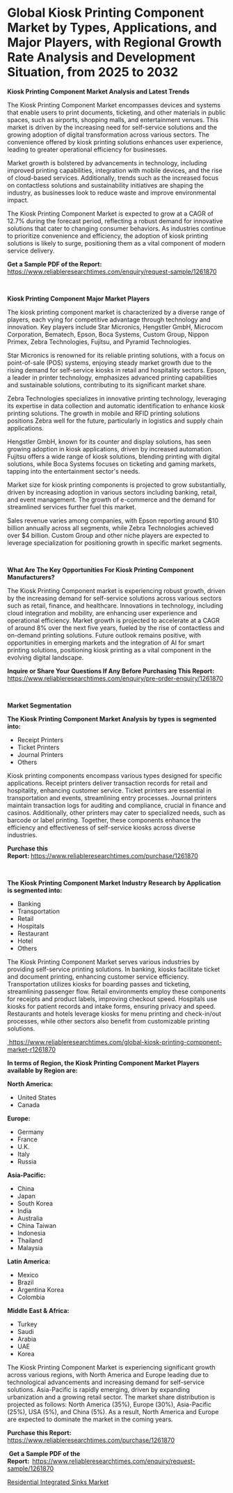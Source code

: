<p><h1>Global Kiosk Printing Component Market by Types, Applications, and Major Players, with Regional Growth Rate Analysis and Development Situation, from 2025 to 2032</h1></p><p><strong>Kiosk Printing Component Market Analysis and Latest Trends</strong></p>
<p><p>The Kiosk Printing Component Market encompasses devices and systems that enable users to print documents, ticketing, and other materials in public spaces, such as airports, shopping malls, and entertainment venues. This market is driven by the increasing need for self-service solutions and the growing adoption of digital transformation across various sectors. The convenience offered by kiosk printing solutions enhances user experience, leading to greater operational efficiency for businesses.</p><p>Market growth is bolstered by advancements in technology, including improved printing capabilities, integration with mobile devices, and the rise of cloud-based services. Additionally, trends such as the increased focus on contactless solutions and sustainability initiatives are shaping the industry, as businesses look to reduce waste and improve environmental impact.</p><p>The Kiosk Printing Component Market is expected to grow at a CAGR of 12.7% during the forecast period, reflecting a robust demand for innovative solutions that cater to changing consumer behaviors. As industries continue to prioritize convenience and efficiency, the adoption of kiosk printing solutions is likely to surge, positioning them as a vital component of modern service delivery.</p></p>
<p><strong>Get a Sample PDF of the Report:&nbsp;</strong> <a href="https://www.reliableresearchtimes.com/enquiry/request-sample/1261870?utm_campaign=2385&utm_medium=2&utm_source=Github&utm_content=ia&utm_term=09022025&utm_id=kiosk-printing-component">https://www.reliableresearchtimes.com/enquiry/request-sample/1261870</a></p>
<p>&nbsp;</p>
<p><strong>Kiosk Printing Component Major Market Players</strong></p>
<p><p>The kiosk printing component market is characterized by a diverse range of players, each vying for competitive advantage through technology and innovation. Key players include Star Micronics, Hengstler GmbH, Microcom Corporation, Bematech, Epson, Boca Systems, Custom Group, Nippon Primex, Zebra Technologies, Fujitsu, and Pyramid Technologies.</p><p>Star Micronics is renowned for its reliable printing solutions, with a focus on point-of-sale (POS) systems, enjoying steady market growth due to the rising demand for self-service kiosks in retail and hospitality sectors. Epson, a leader in printer technology, emphasizes advanced printing capabilities and sustainable solutions, contributing to its significant market share.</p><p>Zebra Technologies specializes in innovative printing technology, leveraging its expertise in data collection and automatic identification to enhance kiosk printing solutions. The growth in mobile and RFID printing solutions positions Zebra well for the future, particularly in logistics and supply chain applications.</p><p>Hengstler GmbH, known for its counter and display solutions, has seen growing adoption in kiosk applications, driven by increased automation. Fujitsu offers a wide range of kiosk solutions, blending printing with digital solutions, while Boca Systems focuses on ticketing and gaming markets, tapping into the entertainment sector's needs.</p><p>Market size for kiosk printing components is projected to grow substantially, driven by increasing adoption in various sectors including banking, retail, and event management. The growth of e-commerce and the demand for streamlined services further fuel this market.</p><p>Sales revenue varies among companies, with Epson reporting around $10 billion annually across all segments, while Zebra Technologies achieved over $4 billion. Custom Group and other niche players are expected to leverage specialization for positioning growth in specific market segments.</p></p>
<p>&nbsp;</p>
<p><strong>What Are The Key Opportunities For Kiosk Printing Component Manufacturers?</strong></p>
<p><p>The Kiosk Printing Component market is experiencing robust growth, driven by the increasing demand for self-service solutions across various sectors such as retail, finance, and healthcare. Innovations in technology, including cloud integration and mobility, are enhancing user experience and operational efficiency. Market growth is projected to accelerate at a CAGR of around 8% over the next five years, fueled by the rise of contactless and on-demand printing solutions. Future outlook remains positive, with opportunities in emerging markets and the integration of AI for smart printing solutions, positioning kiosk printing as a vital component in the evolving digital landscape.</p></p>
<p><strong>Inquire or Share Your Questions If Any Before Purchasing This Report:</strong> <a href="https://www.reliableresearchtimes.com/enquiry/pre-order-enquiry/1261870?utm_campaign=2385&utm_medium=2&utm_source=Github&utm_content=ia&utm_term=09022025&utm_id=kiosk-printing-component">https://www.reliableresearchtimes.com/enquiry/pre-order-enquiry/1261870</a></p>
<p>&nbsp;</p>
<p><strong>Market Segmentation</strong></p>
<p><strong>The Kiosk Printing Component Market Analysis by types is segmented into:</strong></p>
<p><ul><li>Receipt Printers</li><li>Ticket Printers</li><li>Journal Printers</li><li>Others</li></ul></p>
<p><p>Kiosk printing components encompass various types designed for specific applications. Receipt printers deliver transaction records for retail and hospitality, enhancing customer service. Ticket printers are essential in transportation and events, streamlining entry processes. Journal printers maintain transaction logs for auditing and compliance, crucial in finance and casinos. Additionally, other printers may cater to specialized needs, such as barcode or label printing. Together, these components enhance the efficiency and effectiveness of self-service kiosks across diverse industries.</p></p>
<p><strong>Purchase this Report:&nbsp;</strong><a href="https://www.reliableresearchtimes.com/purchase/1261870?utm_campaign=2385&utm_medium=2&utm_source=Github&utm_content=ia&utm_term=09022025&utm_id=kiosk-printing-component">https://www.reliableresearchtimes.com/purchase/1261870</a></p>
<p>&nbsp;</p>
<p><strong>The Kiosk Printing Component Market Industry Research by Application is segmented into:</strong></p>
<p><ul><li>Banking</li><li>Transportation</li><li>Retail</li><li>Hospitals</li><li>Restaurant</li><li>Hotel</li><li>Others</li></ul></p>
<p><p>The Kiosk Printing Component Market serves various industries by providing self-service printing solutions. In banking, kiosks facilitate ticket and document printing, enhancing customer service efficiency. Transportation utilizes kiosks for boarding passes and ticketing, streamlining passenger flow. Retail environments employ these components for receipts and product labels, improving checkout speed. Hospitals use kiosks for patient records and intake forms, ensuring privacy and speed. Restaurants and hotels leverage kiosks for menu printing and check-in/out processes, while other sectors also benefit from customizable printing solutions.</p></p>
<p><a href="https://www.reliableresearchtimes.com/global-kiosk-printing-component-market-r1261870?utm_campaign=2385&utm_medium=2&utm_source=Github&utm_content=ia&utm_term=09022025&utm_id=kiosk-printing-component">&nbsp;https://www.reliableresearchtimes.com/global-kiosk-printing-component-market-r1261870</a></p>
<p><strong>In terms of Region, the Kiosk Printing Component Market Players available by Region are:</strong></p>
<p>
    <p> <strong> North America: </strong>
        <ul>
            <li>United States</li>
            <li>Canada</li>
        </ul>
        </p> 
    <p> <strong> Europe: </strong>
        <ul>
            <li>Germany</li>
            <li>France</li>
            <li>U.K.</li>
            <li>Italy</li>
            <li>Russia</li>
        </ul>
        </p> 
    <p> <strong> Asia-Pacific: </strong>
        <ul>
            <li>China</li>
            <li>Japan</li>
            <li>South Korea</li>
            <li>India</li>
            <li>Australia</li>
            <li>China Taiwan</li>
            <li>Indonesia</li>
            <li>Thailand</li>
            <li>Malaysia</li>
        </ul>
        </p> 
    <p> <strong> Latin America: </strong>
        <ul>
            <li>Mexico</li>
            <li>Brazil</li>
            <li>Argentina Korea</li>
            <li>Colombia</li>
        </ul>
        </p> 
    <p> <strong> Middle East & Africa: </strong>
        <ul>
            <li>Turkey</li>
            <li>Saudi</li>
            <li>Arabia</li>
            <li>UAE</li>
            <li>Korea</li>
        </ul>
    </p>
    </p>
<p><p>The Kiosk Printing Component Market is experiencing significant growth across various regions, with North America and Europe leading due to technological advancements and increasing demand for self-service solutions. Asia-Pacific is rapidly emerging, driven by expanding urbanization and a growing retail sector. The market share distribution is projected as follows: North America (35%), Europe (30%), Asia-Pacific (25%), USA (5%), and China (5%). As a result, North America and Europe are expected to dominate the market in the coming years.</p></p>
<p><strong>Purchase this Report: </strong><a href="https://www.reliableresearchtimes.com/purchase/1261870?utm_campaign=2385&utm_medium=2&utm_source=Github&utm_content=ia&utm_term=09022025&utm_id=kiosk-printing-component">https://www.reliableresearchtimes.com/purchase/1261870</a></p>
<p>&nbsp;<strong>Get a Sample PDF of the Report:&nbsp;&nbsp;</strong><a href="https://www.reliableresearchtimes.com/enquiry/request-sample/1261870?utm_campaign=2385&utm_medium=2&utm_source=Github&utm_content=ia&utm_term=09022025&utm_id=kiosk-printing-component">https://www.reliableresearchtimes.com/enquiry/request-sample/1261870</a></p>
<p><strong></strong></p>
<p><p><a href="https://github.com/pimanoruman/Market-Research-Report-List-1/blob/main/residential-integrated-sinks-market.md?utm_campaign=2385&utm_medium=2&utm_source=Github&utm_content=ia&utm_term=09022025&utm_id=kiosk-printing-component">Residential Integrated Sinks Market</a></p></p>